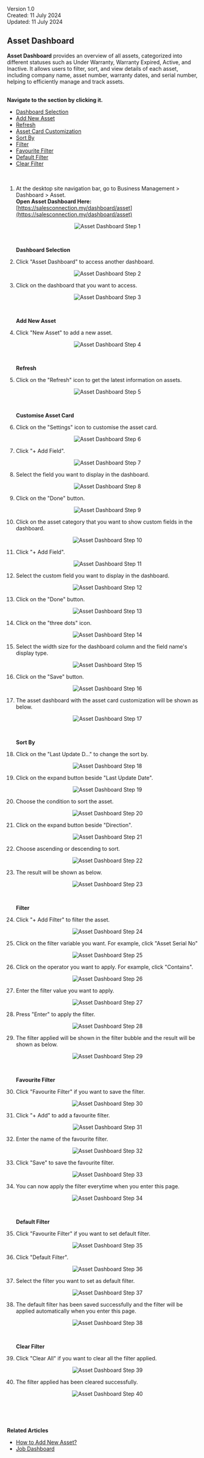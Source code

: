 Version 1.0<br>
Created: 11 July 2024<br> 
Updated: 11 July 2024<br>
## Asset Dashboard

**Asset Dashboard** provides an overview of all assets, categorized into different statuses such as Under Warranty, Warranty Expired, Active, and Inactive. It allows users to filter, sort, and view details of each asset, including company name, asset number, warranty dates, and serial number, helping to efficiently manage and track assets.<br><br>

**Navigate to the section by clicking it.**<br>

- [Dashboard Selection](#section1)<br>
- [Add New Asset](#section2)<br>
- [Refresh](#section3)<br>
- [Asset Card Customization](#section4)<br>
- [Sort By](#section5)<br>
- [Filter](#section6)<br>
- [Favourite Filter](#section7)<br>
- [Default Filter](#section8)<br>
- [Clear Filter](#section9)
<br><br><br>

1. At the desktop site navigation bar, go to Business Management > Dashboard > Asset.<br>
   **Open Asset Dashboard Here:** [https://salesconnection.my/dashboard/asset](https://salesconnection.my/dashboard/asset)<br>

   <p align="center">
      <img src="img2/Asset_Dashboard_Step_1.png" alt="Asset Dashboard Step 1">
   </p>
   <br>

   <a id="section1"></a>

   **Dashboard Selection**

2. Click "Asset Dashboard" to access another dashboard.

   <p align="center">
      <img src="img2/Asset_Dashboard_Step_2.png" alt="Asset Dashboard Step 2">
   </p>
  
3. Click on the dashboard that you want to access.

   <p align="center">
      <img src="img2/Asset_Dashboard_Step_3.png" alt="Asset Dashboard Step 3">
   </p>
   <br>

   <a id="section2"></a>

   **Add New Asset**

4. Click "New Asset" to add a new asset.

   <p align="center">
      <img src="img2/Asset_Dashboard_Step_4.png" alt="Asset Dashboard Step 4">
   </p>
   <br>

   <a id="section3"></a>

   **Refresh** 

5. Click on the "Refresh" icon to get the latest information on assets.

   <p align="center">
      <img src="img2/Asset_Dashboard_Step_5.png" alt="Asset Dashboard Step 5">
   </p>
   <br>

   <a id="section4"></a>

   **Customise Asset Card**  

6. Click on the "Settings" icon to customise the asset card.

   <p align="center">
      <img src="img2/Asset_Dashboard_Step_6.png" alt="Asset Dashboard Step 6">
   </p>
  
7. Click "+ Add Field".

   <p align="center">
      <img src="img2/Asset_Dashboard_Step_7.png" alt="Asset Dashboard Step 7">
   </p>
  
8. Select the field you want to display in the dashboard.

   <p align="center">
      <img src="img2/Asset_Dashboard_Step_8.png" alt="Asset Dashboard Step 8">
   </p>
  
9. Click on the "Done" button.

   <p align="center">
      <img src="img2/Asset_Dashboard_Step_9.png" alt="Asset Dashboard Step 9">
   </p>
  
10. Click on the asset category that you want to show custom fields in the dashboard.

    <p align="center">
       <img src="img2/Asset_Dashboard_Step_10.png" alt="Asset Dashboard Step 10">
    </p>

11. Click "+ Add Field".

    <p align="center">
       <img src="img2/Asset_Dashboard_Step_11.png" alt="Asset Dashboard Step 11">
    </p>
  
12. Select the custom field you want to display in the dashboard.

    <p align="center">
       <img src="img2/Asset_Dashboard_Step_12.png" alt="Asset Dashboard Step 12">
    </p>
  
13. Click on the "Done" button.

    <p align="center">
       <img src="img2/Asset_Dashboard_Step_13.png" alt="Asset Dashboard Step 13">
    </p>

14. Click on the "three dots" icon.

    <p align="center">
       <img src="img2/Asset_Dashboard_Step_14.png" alt="Asset Dashboard Step 14">
    </p>
  
15. Select the width size for the dashboard column and the field name's display type.

    <p align="center">
       <img src="img2/Asset_Dashboard_Step_15.png" alt="Asset Dashboard Step 15">
    </p>
  
16. Click on the "Save" button.

    <p align="center">
       <img src="img2/Asset_Dashboard_Step_16.png" alt="Asset Dashboard Step 16">
    </p>  

17. The asset dashboard with the asset card customization will be shown as below.
    
    <p align="center">
       <img src="img2/Asset_Dashboard_Step_17.png" alt="Asset Dashboard Step 17">
    </p>  
    <br>

    <a id="section5"></a>

    **Sort By**  

18. Click on the "Last Update D..." to change the sort by.
    
    <p align="center">
       <img src="img2/Asset_Dashboard_Step_18.png" alt="Asset Dashboard Step 18">
    </p>

19. Click on the expand button beside "Last Update Date".
    
    <p align="center">
       <img src="img2/Asset_Dashboard_Step_19.png" alt="Asset Dashboard Step 19">
    </p>

20. Choose the condition to sort the asset.
    
    <p align="center">
       <img src="img2/Asset_Dashboard_Step_20.png" alt="Asset Dashboard Step 20">
    </p>

21. Click on the expand button beside "Direction".
    
    <p align="center">
       <img src="img2/Asset_Dashboard_Step_21.png" alt="Asset Dashboard Step 21">
    </p>

22. Choose ascending or descending to sort.
    
    <p align="center">
       <img src="img2/Asset_Dashboard_Step_22.png" alt="Asset Dashboard Step 22">
    </p>

23. The result will be shown as below.
    
    <p align="center">
       <img src="img2/Asset_Dashboard_Step_23.png" alt="Asset Dashboard Step 23">
    </p>
    <br>

    <a id="section6"></a>

    **Filter**  

24. Click "+ Add Filter" to filter the asset.
    
    <p align="center">
       <img src="img2/Asset_Dashboard_Step_24.png" alt="Asset Dashboard Step 24">
    </p>

25. Click on the filter variable you want. For example, click "Asset Serial No"
    
    <p align="center">
       <img src="img2/Asset_Dashboard_Step_25.png" alt="Asset Dashboard Step 25">
    </p>

26. Click on the operator you want to apply. For example, click "Contains".
    
    <p align="center">
       <img src="img2/Asset_Dashboard_Step_26.png" alt="Asset Dashboard Step 26">
    </p>

27. Enter the filter value you want to apply.
    
    <p align="center">
       <img src="img2/Asset_Dashboard_Step_27.png" alt="Asset Dashboard Step 27">
    </p>

28. Press "Enter" to apply the filter.
    
    <p align="center">
       <img src="img2/Asset_Dashboard_Step_28.png" alt="Asset Dashboard Step 28">
    </p>

29. The filter applied will be shown in the filter bubble and the result will be shown as below.
    
    <p align="center">
       <img src="img2/Asset_Dashboard_Step_29.png" alt="Asset Dashboard Step 29">
    </p>
    <br>

    <a id="section7"></a>

    **Favourite Filter**  

30. Click "Favourite Filter" if you want to save the filter.
    
    <p align="center">
       <img src="img2/Asset_Dashboard_Step_30.png" alt="Asset Dashboard Step 30">
    </p>

31. Click "+ Add" to add a favourite filter.
    
    <p align="center">
       <img src="img2/Asset_Dashboard_Step_31.png" alt="Asset Dashboard Step 31">
    </p>

32. Enter the name of the favourite filter.
    
    <p align="center">
       <img src="img2/Asset_Dashboard_Step_32.png" alt="Asset Dashboard Step 32">
    </p>

33. Click "Save" to save the favourite filter.
    
    <p align="center">
       <img src="img2/Asset_Dashboard_Step_33.png" alt="Asset Dashboard Step 33">
    </p>

34. You can now apply the filter everytime when you enter this page.
    
    <p align="center">
       <img src="img2/Asset_Dashboard_Step_34.png" alt="Asset Dashboard Step 34">
    </p>
    <br>

    <a id="section8"></a>

    **Default Filter**  

35. Click "Favourite Filter" if you want to set default filter.
    
    <p align="center">
       <img src="img2/Asset_Dashboard_Step_35.png" alt="Asset Dashboard Step 35">
    </p>

36. Click "Default Filter".
    
    <p align="center">
       <img src="img2/Asset_Dashboard_Step_36.png" alt="Asset Dashboard Step 36">
    </p>

37. Select the filter you want to set as default filter.
    
    <p align="center">
       <img src="img2/Asset_Dashboard_Step_37.png" alt="Asset Dashboard Step 37">
    </p>

38. The default filter has been saved successfully and the filter will be applied automatically when you enter this page.
    
    <p align="center">
       <img src="img2/Asset_Dashboard_Step_38.png" alt="Asset Dashboard Step 38">
    </p>
    <br>

    <a id="section9"></a>

    **Clear Filter**  

39. Click "Clear All" if you want to clear all the filter applied.
    
    <p align="center">
       <img src="img2/Asset_Dashboard_Step_39.png" alt="Asset Dashboard Step 39">
    </p>

40. The filter applied has been cleared successfully.
    
    <p align="center">
       <img src="img2/Asset_Dashboard_Step_40.png" alt="Asset Dashboard Step 40">
    </p>
    <br><br><br>

**Related Articles**
- [How to Add New Asset?](How_to_Add_New_Asset.md)
- [Job Dashboard](Job_Dashboard.md)

